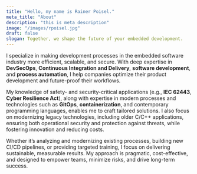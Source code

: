 ```yaml
---
title: "Hello, my name is Rainer Poisel."
meta_title: "About"
description: "this is meta description"
image: "/images/rpoisel.jpg"
draft: false
slogan: Together, we shape the future of your embedded development.
---
```


I specialize in making development processes in the embedded software industry more efficient, scalable, and secure. With deep expertise in **DevSecOps**, **Continuous Integration and Delivery**, **software development**, and **process automation**, I help companies optimize their product development and future-proof their workflows.

My knowledge of safety- and security-critical applications (e.g., **IEC 62443**, **Cyber Resilience Act**), along with expertise in modern processes and technologies such as **GitOps**, **containerization**, and contemporary programming languages, enables me to craft tailored solutions. I also focus on modernizing legacy technologies, including older C/C++ applications, ensuring both operational security and protection against threats, while fostering innovation and reducing costs.

Whether it’s analyzing and modernizing existing processes, building new CI/CD pipelines, or providing targeted training, I focus on delivering sustainable, measurable results. My approach is pragmatic, cost-effective, and designed to empower teams, minimize risks, and drive long-term success.
